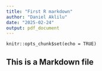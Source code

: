 ```yaml
---
title: "First R markdown"
author: "Daniel Aklilu"
date: "2025-02-24"
output: pdf_document
---
```


```{r setup, include=FALSE}
knitr::opts_chunk$set(echo = TRUE)
```

## This is a Markdown file


